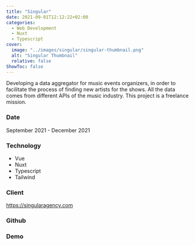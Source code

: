 ```yaml
---
title: "Singular"
date: 2021-09-01T12:12:22+02:00
categories:
  - Web Development
  - Nuxt
  - Typescript
cover:
  image: "../images/singular/singular-thumbnail.png"
  alt: "Singular Thumbnail"
  relative: false
ShowToc: false
---
```


Developing a data aggregator for music events organizers, in order to facilitate the process of finding new artists for the shows. All the data comes from different APIs of the music industry. This project is a freelance mission.

### Date

September 2021 - December 2021

### Technology

- Vue
- Nuxt
- Typescript
- Tailwind

### Client

https://singularagency.com

### Github

### Demo
